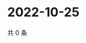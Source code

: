 # 2022-10-25

共 0 条

<!-- BEGIN WEIBO -->
<!-- 最后更新时间 Tue Oct 25 2022 06:20:23 GMT+0800 (China Standard Time) -->

<!-- END WEIBO -->
